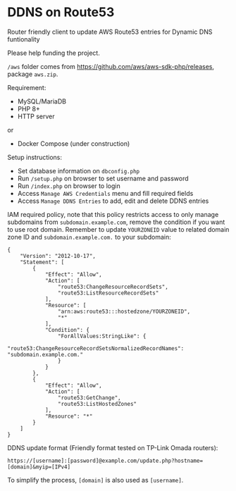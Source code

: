 # DDNS on Route53
Router friendly client to update AWS Route53 entries for Dynamic DNS funtionality

Please help funding the project.

`/aws` folder comes from https://github.com/aws/aws-sdk-php/releases, package `aws.zip`.

Requirement:

* MySQL/MariaDB
* PHP 8+
* HTTP server

or

* Docker Compose (under construction)

Setup instructions:

* Set database information on `dbconfig.php`
* Run `/setup.php` on browser to set username and password
* Run `/index.php` on browser to login
* Access `Manage AWS Credentials` menu and fill required fields
* Access `Manage DDNS Entries` to add, edit and delete DDNS entries

IAM required policy, note that this policy restricts access to only manage subdomains from `subdomain.example.com`, remove the condition if you want to use root domain. Remember to update `YOURZONEID` value to related domain zone ID and `subdomain.example.com.` to your subdomain:

```
{
    "Version": "2012-10-17",
    "Statement": [
        {
            "Effect": "Allow",
            "Action": [
                "route53:ChangeResourceRecordSets",
                "route53:ListResourceRecordSets"
            ],
            "Resource": [
                "arn:aws:route53:::hostedzone/YOURZONEID",
                "*"
            ],
            "Condition": {
                "ForAllValues:StringLike": {
                    "route53:ChangeResourceRecordSetsNormalizedRecordNames": "subdomain.example.com."
                }
            }
        },
        {
            "Effect": "Allow",
            "Action": [
                "route53:GetChange",
                "route53:ListHostedZones"
            ],
            "Resource": "*"
        }
    ]
}
```

DDNS update format (Friendly format tested on TP-Link Omada routers):

`https://[username]:[password]@example.com/update.php?hostname=[domain]&myip=[IPv4]`

To simplify the process, `[domain]` is also used as `[username]`.
